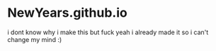 # NewYears.github.io

i dont know why i make this but fuck yeah i already made it so i can't change my mind :)

